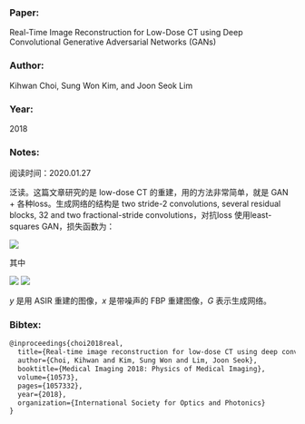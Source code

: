 ### Paper:

Real-Time Image Reconstruction for Low-Dose CT using Deep Convolutional Generative Adversarial Networks (GANs)

### Author:

Kihwan Choi, Sung Won Kim, and Joon Seok Lim

### Year:

2018

### Notes:

阅读时间：2020.01.27

泛读。这篇文章研究的是 low-dose CT 的重建，用的方法非常简单，就是 GAN + 各种loss。生成网络的结构是 two stride-2 convolutions, several residual blocks, 32 and two fractional-stride convolutions，对抗loss 使用least-squares GAN，损失函数为：

<img src="http://latex.codecogs.com/svg.latex? \mathcal{L}(G, D, X, Y)=\mathcal{L}_{\mathrm{GAN}}(G, D, X, Y)+\lambda_{\mathrm{LDCT}} \mathcal{L}_{\mathrm{LDCT}}(G, X, Y)+\lambda_{\mathrm{IR}} \mathcal{L}_{\mathrm{IR}}(G, X, Y)" border="0"/>

其中

<img src="http://latex.codecogs.com/svg.latex? \mathcal{L}_{\mathrm{LDCT}}(G, X)=\mathbb{E}_{x \sim p_{X}}\left[\|G(x)-x\|_{\ell_{2}}\right]" border="0"/>

<img src="http://latex.codecogs.com/svg.latex? \mathcal{L}_{\mathrm{IR}}(G, X, Y)=\mathbb{E}_{(x, y) \sim p_{\mathrm{data}}(x, y)}\left[\|G(x)-y\|_{\ell_{1}}\right]" border="0"/>

$y$ 是用 ASIR 重建的图像，$x$ 是带噪声的 FBP 重建图像，$G$ 表示生成网络。

### Bibtex:

```latex
@inproceedings{choi2018real,
  title={Real-time image reconstruction for low-dose CT using deep convolutional generative adversarial networks (GANs)},
  author={Choi, Kihwan and Kim, Sung Won and Lim, Joon Seok},
  booktitle={Medical Imaging 2018: Physics of Medical Imaging},
  volume={10573},
  pages={1057332},
  year={2018},
  organization={International Society for Optics and Photonics}
}
```

